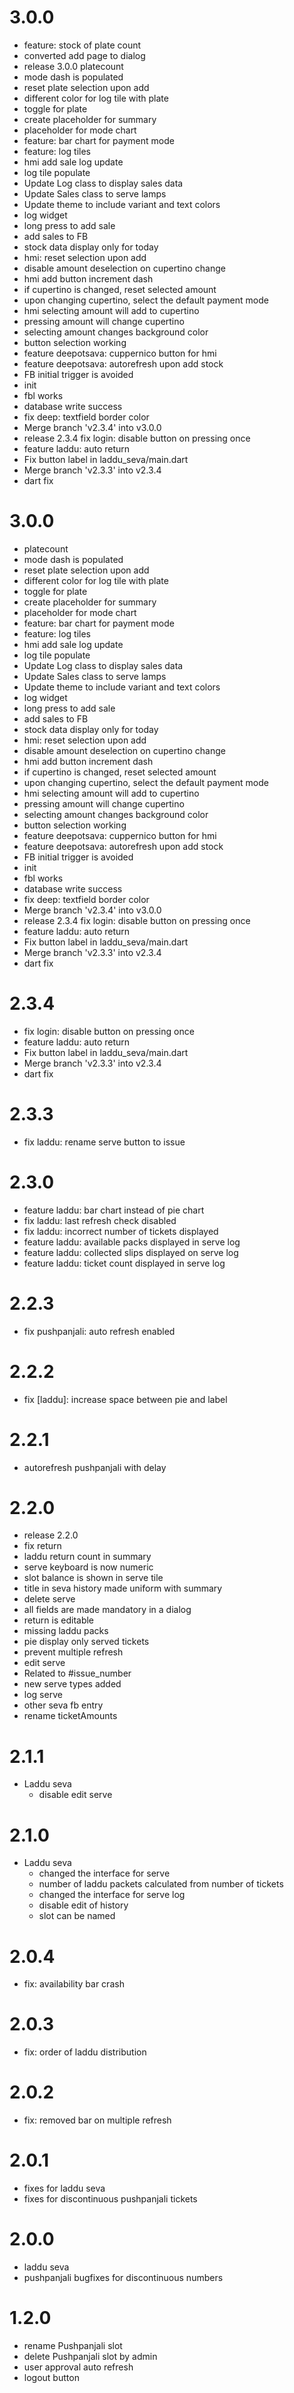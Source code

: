 # 3.0.0
- feature: stock of plate count
- converted add page to dialog
- release 3.0.0
platecount
- mode dash is populated
- reset plate selection upon add
- different color for log tile with plate
- toggle for plate
- create placeholder for summary
- placeholder for mode chart
- feature: bar chart for payment mode
- feature: log tiles
- hmi add sale log update
- log tile populate
- Update Log class to display sales data
- Update Sales class to serve lamps
- Update theme to include variant and text colors
- log widget
- long press to add sale
- add sales to FB
- stock data display only for today
- hmi: reset selection upon add
- disable amount deselection on cupertino change
- hmi add button increment dash
- if cupertino is changed, reset selected amount
- upon changing cupertino, select the default payment mode
- hmi selecting amount will add to cupertino
- pressing amount will change cupertino
- selecting amount changes background color
- button selection working
- feature deepotsava: cuppernico button for hmi
- feature deepotsava: autorefresh upon add stock
- FB initial trigger is avoided
- init
- fbl works
- database write success
- fix deep: textfield border color
- Merge branch 'v2.3.4' into v3.0.0
- release 2.3.4
fix login: disable button on pressing once
- feature laddu: auto return
- Fix button label in laddu_seva/main.dart
- Merge branch 'v2.3.3' into v2.3.4
- dart fix

# 3.0.0
- platecount
- mode dash is populated
- reset plate selection upon add
- different color for log tile with plate
- toggle for plate
- create placeholder for summary
- placeholder for mode chart
- feature: bar chart for payment mode
- feature: log tiles
- hmi add sale log update
- log tile populate
- Update Log class to display sales data
- Update Sales class to serve lamps
- Update theme to include variant and text colors
- log widget
- long press to add sale
- add sales to FB
- stock data display only for today
- hmi: reset selection upon add
- disable amount deselection on cupertino change
- hmi add button increment dash
- if cupertino is changed, reset selected amount
- upon changing cupertino, select the default payment mode
- hmi selecting amount will add to cupertino
- pressing amount will change cupertino
- selecting amount changes background color
- button selection working
- feature deepotsava: cuppernico button for hmi
- feature deepotsava: autorefresh upon add stock
- FB initial trigger is avoided
- init
- fbl works
- database write success
- fix deep: textfield border color
- Merge branch 'v2.3.4' into v3.0.0
- release 2.3.4
fix login: disable button on pressing once
- feature laddu: auto return
- Fix button label in laddu_seva/main.dart
- Merge branch 'v2.3.3' into v2.3.4
- dart fix

# 2.3.4
- fix login: disable button on pressing once
- feature laddu: auto return
- Fix button label in laddu_seva/main.dart
- Merge branch 'v2.3.3' into v2.3.4
- dart fix

# 2.3.3
- fix laddu: rename serve button to issue

# 2.3.0
- feature laddu: bar chart instead of pie chart
- fix laddu: last refresh check disabled
- fix laddu: incorrect number of tickets displayed
- feature laddu: available packs displayed in serve log
- feature laddu: collected slips displayed on serve log
- feature laddu: ticket count displayed in serve log

# 2.2.3
- fix pushpanjali: auto refresh enabled

# 2.2.2
- fix [laddu]: increase space between pie and label

# 2.2.1
- autorefresh pushpanjali with delay

# 2.2.0
- release 2.2.0
- fix return
- laddu return count in summary
- serve keyboard is now numeric
- slot balance is shown in serve tile
- title in seva history made uniform with summary
- delete serve
- all fields are made mandatory in a dialog
- return is editable
- missing laddu packs
- pie display only served tickets
- prevent multiple refresh
- edit serve
- Related to #issue_number
- new serve types added
- log serve
- other seva fb entry
- rename ticketAmounts


# 2.1.1
- Laddu seva
    - disable edit serve

# 2.1.0
- Laddu seva
    - changed the interface for serve
    - number of laddu packets calculated from number of tickets
    - changed the interface for serve log
    - disable edit of history
    - slot can be named

# 2.0.4
- fix: availability bar crash

# 2.0.3
- fix: order of laddu distribution

# 2.0.2
- fix: removed bar on multiple refresh

# 2.0.1
- fixes for laddu seva
- fixes for discontinuous pushpanjali tickets

# 2.0.0
- laddu seva
- pushpanjali bugfixes for discontinuous numbers

# 1.2.0
- rename Pushpanjali slot
- delete Pushpanjali slot by admin
- user approval auto refresh
- logout button